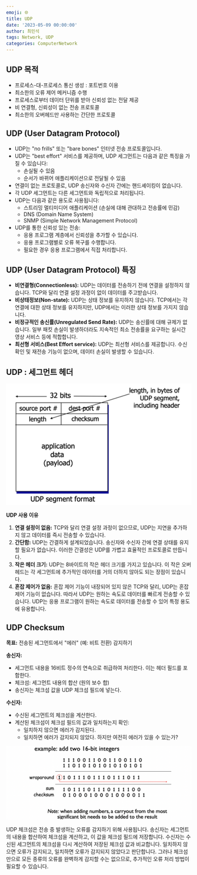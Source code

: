 ```yaml
---
emoji: 🌐
title: UDP
date: '2023-05-09 00:00:00'
author: 최민석
tags: Network, UDP
categories: ComputerNetwork
---
```

## UDP 목적

- 프로세스-대-프로세스 통신 생성 : 포트번호 이용
- 최소한의 오류 제어 메커니즘 수행
- 프로세스로부터 데이터 단위를 받아 신뢰성 없는 전달 제공
- 비 연결형, 신뢰성이 없는 전송 프로토콜
- 최소한의 오버헤드만 사용하는 간단한 프로토콜

## **UDP (User Datagram Protocol)**

- UDP는 "no frills" 또는 "bare bones" 인터넷 전송 프로토콜입니다.
- UDP는 "best effort" 서비스를 제공하며, UDP 세그먼트는 다음과 같은 특징을 가질 수 있습니다:
  - 손실될 수 있음
  - 순서가 바뀌어 애플리케이션으로 전달될 수 있음
- 연결이 없는 프로토콜로, UDP 송신자와 수신자 간에는 핸드셰이킹이 없습니다.
- 각 UDP 세그먼트는 다른 세그먼트와 독립적으로 처리됩니다.
- UDP는 다음과 같은 용도로 사용됩니다:
  - 스트리밍 멀티미디어 애플리케이션 (손실에 대해 관대하고 전송률에 민감)
  - DNS (Domain Name System)
  - SNMP (Simple Network Management Protocol)
- UDP를 통한 신뢰성 있는 전송:
  - 응용 프로그램 계층에서 신뢰성을 추가할 수 있습니다.
  - 응용 프로그램별로 오류 복구를 수행합니다.
  - 필요한 경우 응용 프로그램에서 직접 처리합니다.

## **UDP (User Datagram Protocol) 특징**

- **비연결형(Connectionless):** UDP는 데이터를 전송하기 전에 연결을 설정하지 않습니다. TCP와 달리 연결 설정 과정이 없이 데이터를 주고받습니다.
- **비상태정보(Non-state):** UDP는 상태 정보를 유지하지 않습니다. TCP에서는 각 연결에 대한 상태 정보를 유지하지만, UDP에서는 이러한 상태 정보를 가지지 않습니다.
- **비정규적인 송신률(Unregulated Send Rate):** UDP는 송신률에 대해 규제가 없습니다. 일부 패킷 손실이 발생하더라도 지속적인 최소 전송률을 요구하는 실시간 영상 서비스 등에 적합합니다.
- **최선형 서비스(Best Effort service):** UDP는 최선형 서비스를 제공합니다. 수신 확인 및 재전송 기능이 없으며, 데이터 손실이 발생할 수 있습니다.

## UDP : 세그먼트 헤더

![header1.png](header1.png)

**UDP 사용 이유**

1. **연결 설정이 없음:** TCP와 달리 연결 설정 과정이 없으므로, UDP는 지연을 추가하지 않고 데이터를 즉시 전송할 수 있습니다.
2. **간단함:** UDP는 간결하게 설계되었습니다. 송신자와 수신자 간에 연결 상태를 유지할 필요가 없습니다. 이러한 간결성은 UDP를 가볍고 효율적인 프로토콜로 만듭니다.
3. **작은 헤더 크기:** UDP는 8바이트의 작은 헤더 크기를 가지고 있습니다. 이 작은 오버헤드는 각 세그먼트에 추가적인 데이터를 거의 더하지 않아도 되는 장점이 있습니다.
4. **혼잡 제어가 없음:** 혼잡 제어 기능이 내장되어 있지 않은 TCP와 달리, UDP는 혼잡 제어 기능이 없습니다. 따라서 UDP는 원하는 속도로 데이터를 빠르게 전송할 수 있습니다. UDP는 응용 프로그램이 원하는 속도로 데이터를 전송할 수 있어 특정 용도에 유용합니다.

## **UDP Checksum**

**목표:** 전송된 세그먼트에서 "에러" (예: 비트 전환) 감지하기

**송신자:**

- 세그먼트 내용을 16비트 정수의 연속으로 취급하여 처리한다. 이는 헤더 필드를 포함한다.
- 체크섬: 세그먼트 내용의 합산 (원의 보수 합)
- 송신자는 체크섬 값을 UDP 체크섬 필드에 넣는다.

**수신자:**

- 수신된 세그먼트의 체크섬을 계산한다.
- 계산된 체크섬이 체크섬 필드의 값과 일치하는지 확인:
  - 일치하지 않으면 에러가 감지된다.
  - 일치하면 에러가 감지되지 않았다. 하지만 여전히 에러가 있을 수 있는가?

![checksum2.png](checksum2.png)

UDP 체크섬은 전송 중 발생하는 오류를 감지하기 위해 사용됩니다. 송신자는 세그먼트의 내용을 합산하여 체크섬을 계산하고, 이 값을 체크섬 필드에 저장합니다. 수신자는 수신된 세그먼트의 체크섬을 다시 계산하여 저장된 체크섬 값과 비교합니다. 일치하지 않으면 오류가 감지되고, 일치하면 오류가 감지되지 않았다고 판단합니다. 그러나 체크섬만으로 모든 종류의 오류를 완벽하게 감지할 수는 없으므로, 추가적인 오류 처리 방법이 필요할 수 있습니다.

```toc
```

